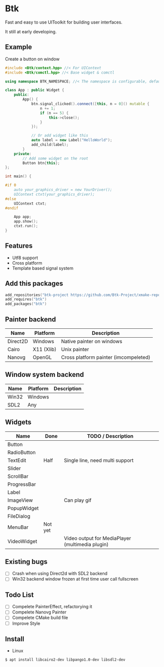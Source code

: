 # Btk

Fast and easy to use UIToolkit for building user interfaces.  

It still at early developing.  

## Example

Create a button on window

```cpp
#include <Btk/context.hpp> //< For UIContext
#include <Btk/comctl.hpp> //< Base widget & comctl

using namespace BTK_NAMESPACE; //< The namespace is configurable, default in Btk

class App : public Widget {
    public:
        App() {
            btn.signal_clicked().connect([this, n = 0]() mutable {
                n += 1;
                if (n == 5) {
                    this->close();
                }
            });

            // Or add widget like this
            auto label = new Label("HelloWorld");
            add_child(label);
        }
    private:
        // Add some widget on the root
        Button btn{this};
};

int main() {

#if 0
    auto your_graphics_driver = new YourDriver();
    UIContext ctxt(your_graphics_driver);
#else
    UIContext ctxt;
#endif

    App app;
    app.show();
    ctxt.run();
}


```

## Features

- Utf8 support
- Cross platform
- Template based signal system

## Add this packages

``` lua
add_repositories("btk-project https://github.com/Btk-Project/xmake-repo")
add_requires("btk")
add_packages("btk")
```

## Painter backend

| Name     | Platform        | Description                             |
| ---      | ---             | ---                                     |
| Direct2D |  Windows        | Native painter on windows               |
| Cairo    |  X11 (Xlib)     | Unix painter                            |
| Nanovg   |  OpenGL         | Cross platform painter (imcompeleted)   |

## Window system backend

| Name     | Platform        | Description              |
| ---      | ---             | ---                      |
| Win32    | Windows         |                          |
| SDL2     | Any             |                          |

## Widgets

| Name          | Done            | TODO / Description       |
| ---           | ---             | ---                      |
| Button        |                 |                          |
| RadioButton   |                 |                          |
| TextEdit      | Half            | Single line, need multi support |
| Slider        |                 |                          |
| ScrollBar     |                 |                          |
| ProgressBar   |                 |                          |
| Label         |                 |                          |
| ImageView     |                 | Can play gif             |
| PopupWidget   |                 |                          |
| FileDialog    |                 |                          |
| MenuBar       | Not yet         |                          |
| VideoWidget   |                 | Video output for MediaPlayer (multimedia plugin) |

## Existing bugs

- [ ] Crash when using Direct2d with SDL2 backend  
- [ ] Win32 backend window frozen at first time user call fullscreen

## Todo List

- [ ] Compelete PainterEffect, refactorying it
- [ ] Compelete Nanovg Painter
- [ ] Compelete CMake build file
- [ ] Improve Style

## Install

- Linux 

```sh
$ apt install libcairo2-dev libpango1.0-dev libsdl2-dev
```